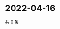 # 2022-04-16

共 0 条

<!-- BEGIN WEIBO -->
<!-- 最后更新时间 Sat Apr 16 2022 12:19:33 GMT+0800 (China Standard Time) -->

<!-- END WEIBO -->
